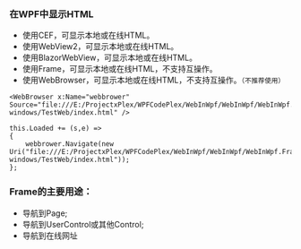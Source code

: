 ﻿### 在WPF中显示HTML
- 使用CEF，可显示本地或在线HTML。
- 使用WebView2，可显示本地或在线HTML。
- 使用BlazorWebView，可显示本地或在线HTML。
- 使用Frame，可显示本地或在线HTML，不支持互操作。
- 使用WebBrowser，可显示本地或在线HTML，不支持互操作。```（不推荐使用）```
```xml,C#
<WebBrowser x:Name="webbrower" Source="file:///E:/ProjectxPlex/WPFCodePlex/WebInWpf/WebInWpf/WebInWpf.FrameDemo/bin/Debug/net8.0-windows/TestWeb/index.html" />

this.Loaded += (s,e) =>
{
    webbrower.Navigate(new Uri("file:///E:/ProjectxPlex/WPFCodePlex/WebInWpf/WebInWpf/WebInWpf.FrameDemo/bin/Debug/net8.0-windows/TestWeb/index.html"));
};
```

### Frame的主要用途：
- 导航到Page;
- 导航到UserControl或其他Control;
- 导航到在线网址
